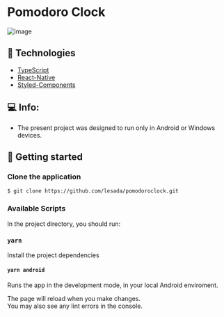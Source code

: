 # Pomodoro Clock

![image](https://user-images.githubusercontent.com/68572174/195881984-b1d6c1e6-77b0-448b-85de-7bc2ea856472.png)

## 🧪 Technologies

- [TypeScript](https://www.typescriptlang.org/)
- [React-Native](https://reactnative.dev/)
- [Styled-Components](https://styled-components.com/)

## 💻 Info:

- The present project was designed to run only in Android or Windows devices.

</button>

## 🚀 Getting started

### Clone the application

`$ git clone https://github.com/lesada/pomodoroclock.git`

### Available Scripts

In the project directory, you should run:

### `yarn`

Install the project dependencies

#### `yarn android`

Runs the app in the development mode, in your local Android enviroment.

The page will reload when you make changes.\
You may also see any lint errors in the console.
